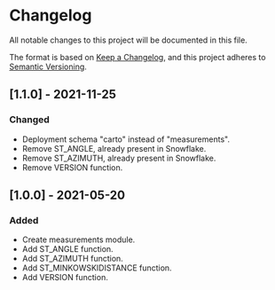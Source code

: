 # Changelog
All notable changes to this project will be documented in this file.

The format is based on [Keep a Changelog](https://keepachangelog.com/en/1.0.0/),
and this project adheres to [Semantic Versioning](https://semver.org/spec/v2.0.0.html).

## [1.1.0] - 2021-11-25

### Changed
- Deployment schema "carto" instead of "measurements".
- Remove ST_ANGLE, already present in Snowflake.
- Remove ST_AZIMUTH, already present in Snowflake.
- Remove VERSION function.

## [1.0.0] - 2021-05-20

### Added
- Create measurements module.
- Add ST_ANGLE function.
- Add ST_AZIMUTH function.
- Add ST_MINKOWSKIDISTANCE function.
- Add VERSION function.